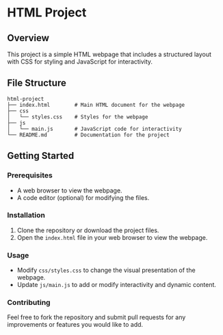 # HTML Project

## Overview
This project is a simple HTML webpage that includes a structured layout with CSS for styling and JavaScript for interactivity.

## File Structure
```
html-project
├── index.html        # Main HTML document for the webpage
├── css
│   └── styles.css    # Styles for the webpage
├── js
│   └── main.js       # JavaScript code for interactivity
└── README.md         # Documentation for the project
```

## Getting Started

### Prerequisites
- A web browser to view the webpage.
- A code editor (optional) for modifying the files.

### Installation
1. Clone the repository or download the project files.
2. Open the `index.html` file in your web browser to view the webpage.

### Usage
- Modify `css/styles.css` to change the visual presentation of the webpage.
- Update `js/main.js` to add or modify interactivity and dynamic content.

### Contributing
Feel free to fork the repository and submit pull requests for any improvements or features you would like to add.